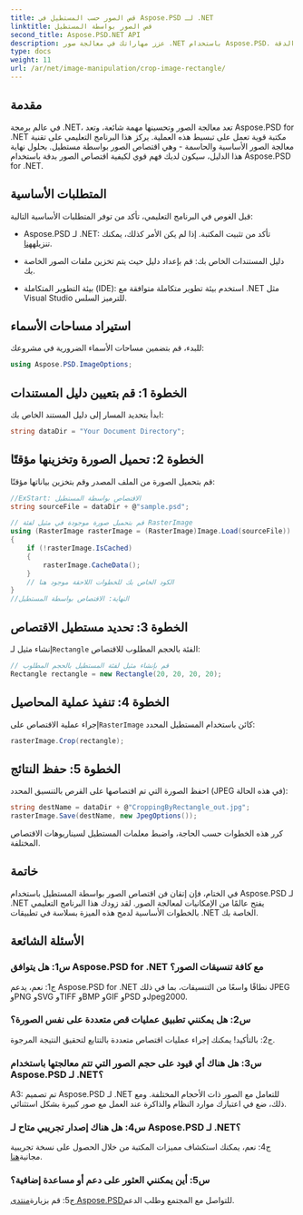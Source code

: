 ```yaml
---
title: قص الصور حسب المستطيل في Aspose.PSD لـ .NET
linktitle: قص الصور بواسطة المستطيل
second_title: Aspose.PSD.NET API
description: عزز مهاراتك في معالجة صور .NET باستخدام Aspose.PSD. تعلم كيفية اقتصاص الصور خطوة بخطوة باستخدام المستطيلات للحصول على الدقة.
type: docs
weight: 11
url: /ar/net/image-manipulation/crop-image-rectangle/
---
```

## مقدمة

في عالم برمجة .NET، تعد معالجة الصور وتحسينها مهمة شائعة، وتعد Aspose.PSD for .NET مكتبة قوية تعمل على تبسيط هذه العملية. يركز هذا البرنامج التعليمي على تقنية معالجة الصور الأساسية والحاسمة - وهي اقتصاص الصور بواسطة مستطيل. بحلول نهاية هذا الدليل، سيكون لديك فهم قوي لكيفية اقتصاص الصور بدقة باستخدام Aspose.PSD for .NET.

## المتطلبات الأساسية

قبل الغوص في البرنامج التعليمي، تأكد من توفر المتطلبات الأساسية التالية:

-  Aspose.PSD لـ .NET: تأكد من تثبيت المكتبة. إذا لم يكن الأمر كذلك، يمكنك تنزيله[هنا](https://releases.aspose.com/psd/net/).

- دليل المستندات الخاص بك: قم بإعداد دليل حيث يتم تخزين ملفات الصور الخاصة بك.

- بيئة التطوير المتكاملة (IDE): استخدم بيئة تطوير متكاملة متوافقة مع .NET مثل Visual Studio للترميز السلس.

## استيراد مساحات الأسماء

للبدء، قم بتضمين مساحات الأسماء الضرورية في مشروعك:

```csharp
using Aspose.PSD.ImageOptions;
```

## الخطوة 1: قم بتعيين دليل المستندات

ابدأ بتحديد المسار إلى دليل المستند الخاص بك:

```csharp
string dataDir = "Your Document Directory";
```

## الخطوة 2: تحميل الصورة وتخزينها مؤقتًا

قم بتحميل الصورة من الملف المصدر وقم بتخزين بياناتها مؤقتًا:

```csharp
//ExStart: الاقتصاص بواسطة المستطيل
string sourceFile = dataDir + @"sample.psd";

// قم بتحميل صورة موجودة في مثيل لفئة RasterImage
using (RasterImage rasterImage = (RasterImage)Image.Load(sourceFile))
{
    if (!rasterImage.IsCached)
    {
        rasterImage.CacheData();
    }
    // الكود الخاص بك للخطوات اللاحقة موجود هنا
}
//النهاية: الاقتصاص بواسطة المستطيل
```

## الخطوة 3: تحديد مستطيل الاقتصاص

 إنشاء مثيل لـ`Rectangle` الفئة بالحجم المطلوب للاقتصاص:

```csharp
// قم بإنشاء مثيل لفئة المستطيل بالحجم المطلوب
Rectangle rectangle = new Rectangle(20, 20, 20, 20);
```

## الخطوة 4: تنفيذ عملية المحاصيل

 إجراء عملية الاقتصاص على`RasterImage` كائن باستخدام المستطيل المحدد:

```csharp
rasterImage.Crop(rectangle);
```

## الخطوة 5: حفظ النتائج

احفظ الصورة التي تم اقتصاصها على القرص بالتنسيق المحدد (JPEG في هذه الحالة):

```csharp
string destName = dataDir + @"CroppingByRectangle_out.jpg";
rasterImage.Save(destName, new JpegOptions());
```

كرر هذه الخطوات حسب الحاجة، واضبط معلمات المستطيل لسيناريوهات الاقتصاص المختلفة.

## خاتمة

في الختام، فإن إتقان فن اقتصاص الصور بواسطة المستطيل باستخدام Aspose.PSD لـ .NET يفتح عالمًا من الإمكانيات لمعالجة الصور. لقد زودك هذا البرنامج التعليمي بالخطوات الأساسية لدمج هذه الميزة بسلاسة في تطبيقات .NET الخاصة بك.

## الأسئلة الشائعة

### س1: هل يتوافق Aspose.PSD for .NET مع كافة تنسيقات الصور؟

ج1: نعم، يدعم Aspose.PSD for .NET نطاقًا واسعًا من التنسيقات، بما في ذلك JPEG وPNG وSVG وTIFF وBMP وGIF وPSD وJpeg2000.

### س2: هل يمكنني تطبيق عمليات قص متعددة على نفس الصورة؟

ج2: بالتأكيد! يمكنك إجراء عمليات اقتصاص متعددة بالتتابع لتحقيق النتيجة المرجوة.

### س3: هل هناك أي قيود على حجم الصور التي تتم معالجتها باستخدام Aspose.PSD لـ .NET؟

A3: تم تصميم Aspose.PSD لـ .NET للتعامل مع الصور ذات الأحجام المختلفة. ومع ذلك، ضع في اعتبارك موارد النظام والذاكرة عند العمل مع صور كبيرة بشكل استثنائي.

### س4: هل هناك إصدار تجريبي متاح لـ Aspose.PSD لـ .NET؟

 ج4: نعم، يمكنك استكشاف مميزات المكتبة من خلال الحصول على نسخة تجريبية مجانية[هنا](https://releases.aspose.com/).

### س5: أين يمكنني العثور على دعم أو مساعدة إضافية؟

 ج5: قم بزيارة[منتدى Aspose.PSD](https://forum.aspose.com/c/psd/34)للتواصل مع المجتمع وطلب الدعم.